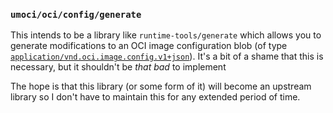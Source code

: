 ### `umoci/oci/config/generate` ###

This intends to be a library like `runtime-tools/generate` which allows you to
generate modifications to an OCI image configuration blob (of type
[`application/vnd.oci.image.config.v1+json`][oci-image-config]). It's a bit of
a shame that this is necessary, but it shouldn't be *that bad* to implement

The hope is that this library (or some form of it) will become an upstream
library so I don't have to maintain this for any extended period of time.

[oci-image-config]: https://github.com/opencontainers/image-spec/blob/master/config.md
